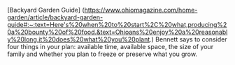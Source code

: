 [Backyard Garden Guide] (https://www.ohiomagazine.com/home-garden/article/backyard-garden-guide#:~:text=Here's%20when%20to%20start%2C%20what,producing%20a%20bounty%20of%20food.&text=Ohioans%20enjoy%20a%20reasonably%20long,it%20does%20what%20you%20plant.)
Bennett says to consider four things in your plan: available time, available space, the size of your family and whether you plan to freeze or preserve what you grow.

